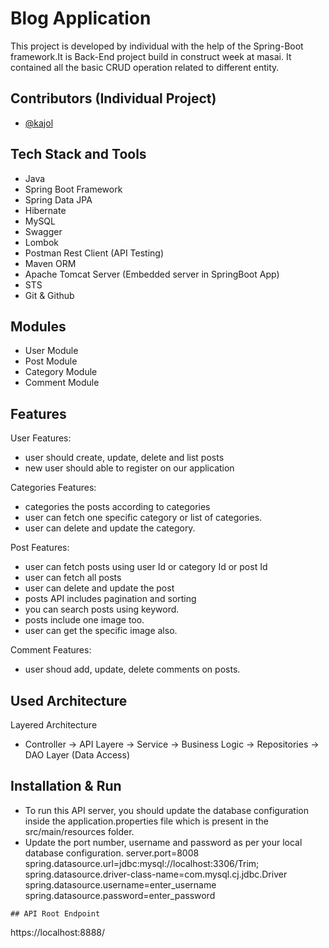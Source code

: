 # Blog Application


This project is developed by individual with the help of the Spring-Boot framework.It is Back-End project build in construct week at masai.
It contained all the basic CRUD operation related to different entity.

## Contributors (Individual Project)
- [@kajol](https://github.com/Kajol1106)


## Tech Stack and Tools
- Java
- Spring Boot Framework
- Spring Data JPA
- Hibernate
- MySQL
- Swagger
- Lombok
- Postman Rest Client (API Testing)
- Maven ORM
- Apache Tomcat Server (Embedded server in SpringBoot App)
- STS
- Git & Github


## Modules
- User Module
- Post Module
- Category Module
- Comment Module

## Features
User Features:
- user should create, update, delete and list posts
- new user should able to register on our application
 
Categories Features:
 - categories the posts according to categories
 - user can fetch one specific category or list of categories.
 - user can delete and update the category.
 
 Post Features:
 - user can fetch posts using user Id or category Id or post Id
 - user can fetch all posts
 - user can delete and update the post
 - posts API includes pagination and sorting
 - you can search posts using keyword.
 - posts include one image too.
 - user can get the specific image also.
 
 Comment Features:
 - user shoud add, update, delete comments on posts.
 
 ## Used Architecture 
 
 Layered Architecture
- Controller -> API Layere -> Service -> Business Logic -> Repositories -> DAO Layer (Data Access) 

  
## Installation & Run
- To run this API server, you should update the database configuration inside the application.properties file which is present in the src/main/resources folder.
- Update the port number, username and password as per your local database configuration.
server.port=8008
spring.datasource.url=jdbc:mysql://localhost:3306/Trim;
spring.datasource.driver-class-name=com.mysql.cj.jdbc.Driver
spring.datasource.username=enter_username
spring.datasource.password=enter_password
```
## API Root Endpoint
```
https://localhost:8888/
```
